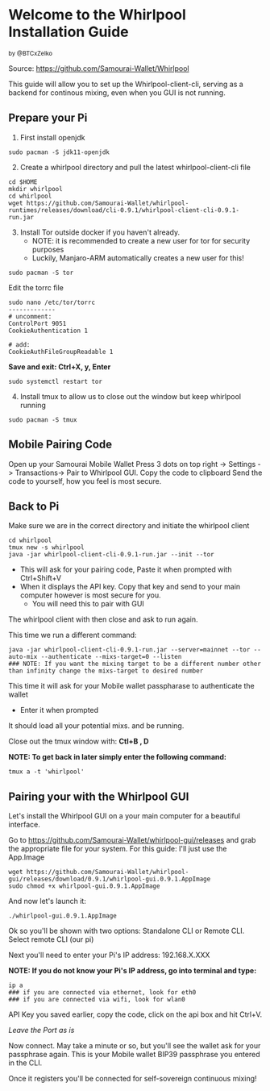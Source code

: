 # Welcome to the Whirlpool Installation Guide
<sub>by @BTCxZelko</sub>

Source: https://github.com/Samourai-Wallet/Whirlpool

This guide will allow you to set up the Whirlpool-client-cli, serving as a backend for continous mixing, even when you GUI is not running.

## Prepare your Pi
   1. First install openjdk

```
sudo pacman -S jdk11-openjdk
```

   2. Create a whirlpool directory and pull the latest whirlpool-client-cli file

```
cd $HOME
mkdir whirlpool
cd whirlpool
wget https://github.com/Samourai-Wallet/whirlpool-runtimes/releases/download/cli-0.9.1/whirlpool-client-cli-0.9.1-run.jar
```

   3. Install Tor outside docker if you haven't already.
      - NOTE: it is recommended to create a new user for tor for security purposes
      - Luckily, Manjaro-ARM automatically creates a new user for this!

```
sudo pacman -S tor
```

Edit the torrc file

```
sudo nano /etc/tor/torrc
-------------
# uncomment:
ControlPort 9051
CookieAuthentication 1

# add:
CookieAuthFileGroupReadable 1
```

**Save and exit: Ctrl+X, y, Enter**

```
sudo systemctl restart tor
```

   4. Install tmux to allow us to close out the window but keep whirlpool running

```
sudo pacman -S tmux
````

## Mobile Pairing Code

Open up your Samourai Mobile Wallet
Press 3 dots on top right -> Settings -> Transactions-> Pair to Whirlpool GUI. Copy the code to clipboard
Send the code to yourself, how you feel is most secure.

## Back to Pi

Make sure we are in the correct directory and initiate the whirlpool client

```
cd whirlpool
tmux new -s whirlpool
java -jar whirlpool-client-cli-0.9.1-run.jar --init --tor
```
   - This will ask for your pairing code, Paste it when prompted with Ctrl+Shift+V
   - When it displays the API key. Copy that key and send to your main computer however is most secure for you. 
      - You will need this to pair with GUI

The whirlpool client with then close and ask to run again.

This time we run a different command:

```
java -jar whirlpool-client-cli-0.9.1-run.jar --server=mainnet --tor --auto-mix --authenticate --mixs-target=0 --listen
### NOTE: If you want the mixing target to be a different number other than infinity change the mixs-target to desired number
```

This time it will ask for your Mobile wallet passpharase to authenticate the wallet
   - Enter it when prompted

It should load all your potential mixs. and be running.

Close out the tmux window with:
   **Ctl+B , D**

**NOTE: To get back in later simply enter the following command:**

```
tmux a -t 'whirlpool'
```

## Pairing your with the Whirlpool GUI

Let's install the Whirlpool GUI on a your main computer for a beautiful interface.

Go to https://github.com/Samourai-Wallet/whirlpool-gui/releases and grab the appropriate file for your system. For this guide: I'll just use the App.Image

```
wget https://github.com/Samourai-Wallet/whirlpool-gui/releases/download/0.9.1/whirlpool-gui.0.9.1.AppImage
sudo chmod +x whirlpool-gui.0.9.1.AppImage
```

And now let's launch it:

```
./whirlpool-gui.0.9.1.AppImage
```

Ok so you'll be shown with two options: Standalone CLI or Remote CLI. Select remote CLI (our pi)

Next you'll need to enter your Pi's IP address: 192.168.X.XXX 

**NOTE: If you do not know your Pi's IP address, go into terminal and type:**

```
ip a
### if you are connected via ethernet, look for eth0 
### if you are connected via wifi, look for wlan0 
```

API Key you saved earlier, copy the code, click on the api box and hit Ctrl+V. 

_Leave the Port as is_

Now connect. May take a minute or so, but you'll see the wallet ask for your passphrase again. This is your Mobile wallet BIP39 
passphrase you entered in the CLI. 

Once it registers you'll be connected for self-sovereign continuous mixing!
